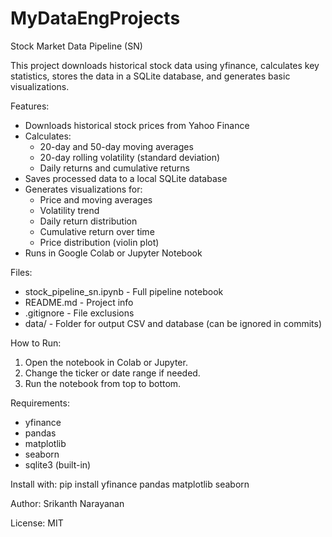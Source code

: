 # MyDataEngProjects

Stock Market Data Pipeline (SN)

This project downloads historical stock data using yfinance, calculates key statistics, stores the data in a SQLite database, and generates basic visualizations.

Features:
- Downloads historical stock prices from Yahoo Finance
- Calculates:
  - 20-day and 50-day moving averages
  - 20-day rolling volatility (standard deviation)
  - Daily returns and cumulative returns
- Saves processed data to a local SQLite database
- Generates visualizations for:
  - Price and moving averages
  - Volatility trend
  - Daily return distribution
  - Cumulative return over time
  - Price distribution (violin plot)
- Runs in Google Colab or Jupyter Notebook

Files:
- stock_pipeline_sn.ipynb - Full pipeline notebook
- README.md - Project info
- .gitignore - File exclusions
- data/ - Folder for output CSV and database (can be ignored in commits)

How to Run:
1. Open the notebook in Colab or Jupyter.
2. Change the ticker or date range if needed.
3. Run the notebook from top to bottom.

Requirements:
- yfinance
- pandas
- matplotlib
- seaborn
- sqlite3 (built-in)

Install with:
pip install yfinance pandas matplotlib seaborn

Author:
Srikanth Narayanan

License:
MIT
